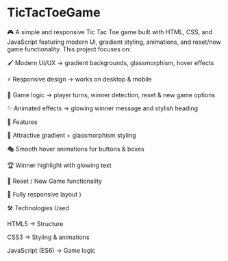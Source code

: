 # TicTacToeGame
🎮 A simple and responsive Tic Tac Toe game built with HTML, CSS, and JavaScript featuring modern UI, gradient styling, animations, and reset/new game functionality.
This project focuses on:

🖌️ Modern UI/UX → gradient backgrounds, glassmorphism, hover effects

⚡ Responsive design → works on desktop & mobile

🎯 Game logic → player turns, winner detection, reset & new game options

✨ Animated effects → glowing winner message and stylish heading

🚀 Features

🎨 Attractive gradient + glassmorphism styling

🎭 Smooth hover animations for buttons & boxes

🏆 Winner highlight with glowing text

🔄 Reset / New Game functionality

📱 Fully responsive layout
)

🛠️ Technologies Used

HTML5 → Structure

CSS3 → Styling & animations

JavaScript (ES6) → Game logic
